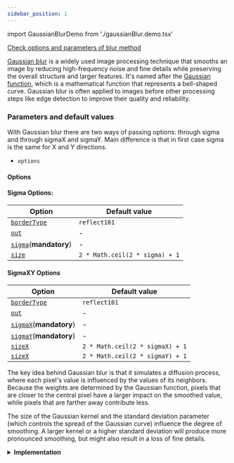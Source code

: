 ```yaml
---
sidebar_position: 1
---
```


import GaussianBlurDemo from './gaussianBlur.demo.tsx'

[Check options and parameters of blur method](https://image-js.github.io/image-js-typescript/classes/Image.html#gaussianBlur 'link on github io')

[Gaussian blur](https://en.wikipedia.org/wiki/Gaussian_blur 'Wikipedia link on gaussian blur') is a widely used image processing technique that smooths an image by reducing high-frequency noise and fine details while preserving the overall structure and larger features. It's named after the [Gaussian function](https://en.wikipedia.org/wiki/Gaussian_function 'wikipedia link on Gaussian function'), which is a mathematical function that represents a bell-shaped curve. Gaussian blur is often applied to images before other processing steps like edge detection to improve their quality and reliability.

<GaussianBlurDemo />

### Parameters and default values

With Gaussian blur there are two ways of passing options: through sigma and through sigmaX and sigmaY. Main difference is that in first case sigma is the same for X and Y directions.

- `options`

#### Options

#### Sigma Options:

| Option                                                                                                                  | Default value                  |
| ----------------------------------------------------------------------------------------------------------------------- | ------------------------------ |
| [`borderType`](https://image-js.github.io/image-js-typescript/interfaces/GaussianBlurSigmaOptions.html#borderType)      | `reflect101`                   |
| [`out`](https://image-js.github.io/image-js-typescript/interfaces/GaussianBlurSigmaOptions.html#out)                    | -                              |
| [`sigma`](https://image-js.github.io/image-js-typescript/interfaces/GaussianBlurSigmaOptions.html#sigma)(**mandatory**) | -                              |
| [`size`](https://image-js.github.io/image-js-typescript/interfaces/GaussianBlurSigmaOptions.html#size)                  | `2 * Math.ceil(2 * sigma) + 1` |

#### SigmaXY Options

| Option                                                                                                                 | Default value                   |
| ---------------------------------------------------------------------------------------------------------------------- | ------------------------------- |
| [`borderType`](https://image-js.github.io/image-js-typescript/interfaces/GaussianBlurXYOptions.html#borderType)        | `reflect101`                    |
| [`out`](https://image-js.github.io/image-js-typescript/interfaces/GaussianBlurXYOptions.html#out)                      | -                               |
| [`sigmaX`](https://image-js.github.io/image-js-typescript/interfaces/GaussianBlurXYOptions.html#sigmaX)(**mandatory**) | -                               |
| [`sigmaY`](https://image-js.github.io/image-js-typescript/interfaces/GaussianBlurXYOptions.html#sigmaY)(**mandatory**) | -                               |
| [`sizeX`](https://image-js.github.io/image-js-typescript/interfaces/GaussianBlurXYOptions.html#sizeX)                  | `2 * Math.ceil(2 * sigmaX) + 1` |
| [`sizeX`](https://image-js.github.io/image-js-typescript/interfaces/GaussianBlurXYOptions.html#sizeY)                  | `2 * Math.ceil(2 * sigmaY) + 1` |

The key idea behind Gaussian blur is that it simulates a diffusion process, where each pixel's value is influenced by the values of its neighbors. Because the weights are determined by the Gaussian function, pixels that are closer to the central pixel have a larger impact on the smoothed value, while pixels that are farther away contribute less.

The size of the Gaussian kernel and the standard deviation parameter (which controls the spread of the Gaussian curve) influence the degree of smoothing. A larger kernel or a higher standard deviation will produce more pronounced smoothing, but might also result in a loss of fine details.

<details>
<summary>
<b>Implementation</b>
 </summary>

Here's how Gaussian blur is implemented in ImageJS:

_Kernel Definition_: The core concept of Gaussian blur involves [convolving](../../Glossary.md#convolution 'glossary link on convolution') the image with a Gaussian [kernel](../../Glossary.md#kernel 'glossary link on kernel'), also known as a Gaussian filter or mask. This kernel's values are arranged in a way that creates a symmetric, bell-shaped pattern around the center of the kernel to approximate Gaussian function.

_Convolution Operation_: The Gaussian kernel is applied to the image using a convolution operation. This involves placing the kernel's center over each pixel in the image and performing element-wise multiplication of the kernel's values with the corresponding pixel values in the neighborhood. The results of these multiplications are summed up to compute the new value for the central pixel.

_Weighted Averaging_: The Gaussian kernel values create a weighting scheme that favors pixels closer to the center of the kernel and decreases the influence of pixels farther away. This is because the Gaussian function is symmetrically distributed around its center, resulting in stronger weights for nearby pixels and weaker weights for distant ones.

_Smoothing Effect_: As the convolution operation is applied across the entire image, each pixel's value is replaced with a weighted average of its neighboring pixels' values. This process effectively reduces the intensity variations caused by noise and fine details, resulting in a smoothed version of the image.

</details>

